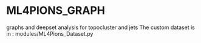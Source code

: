 # ML4PIONS_GRAPH
graphs and deepset analysis for topocluster and jets
The custom dataset is in : modules/ML4Pions_Dataset.py
